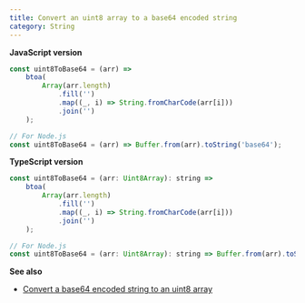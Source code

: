 ```yaml
---
title: Convert an uint8 array to a base64 encoded string
category: String
---
```


**JavaScript version**

```js
const uint8ToBase64 = (arr) =>
    btoa(
        Array(arr.length)
            .fill('')
            .map((_, i) => String.fromCharCode(arr[i]))
            .join('')
    );

// For Node.js
const uint8ToBase64 = (arr) => Buffer.from(arr).toString('base64');
```

**TypeScript version**

```js
const uint8ToBase64 = (arr: Uint8Array): string =>
    btoa(
        Array(arr.length)
            .fill('')
            .map((_, i) => String.fromCharCode(arr[i]))
            .join('')
    );

// For Node.js
const uint8ToBase64 = (arr: Uint8Array): string => Buffer.from(arr).toString('base64');
```

**See also**

-   [Convert a base64 encoded string to an uint8 array](/string/convert-a-base64-encoded-string-to-an-uint8-array)
